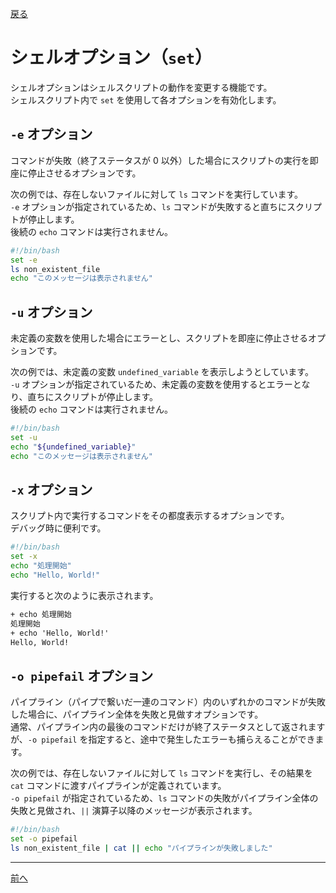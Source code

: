 [戻る](../README.md)

# シェルオプション（`set`）

シェルオプションはシェルスクリプトの動作を変更する機能です。  
シェルスクリプト内で `set` を使用して各オプションを有効化します。

## `-e` オプション

コマンドが失敗（終了ステータスが 0 以外）した場合にスクリプトの実行を即座に停止させるオプションです。

次の例では、存在しないファイルに対して `ls` コマンドを実行しています。  
`-e` オプションが指定されているため、`ls` コマンドが失敗すると直ちにスクリプトが停止します。  
後続の `echo` コマンドは実行されません。

```bash
#!/bin/bash
set -e
ls non_existent_file
echo "このメッセージは表示されません"
```

## `-u` オプション

未定義の変数を使用した場合にエラーとし、スクリプトを即座に停止させるオプションです。

次の例では、未定義の変数 `undefined_variable` を表示しようとしています。  
`-u` オプションが指定されているため、未定義の変数を使用するとエラーとなり、直ちにスクリプトが停止します。  
後続の `echo` コマンドは実行されません。

```bash
#!/bin/bash
set -u
echo "${undefined_variable}"
echo "このメッセージは表示されません"
```

## `-x` オプション

スクリプト内で実行するコマンドをその都度表示するオプションです。  
デバッグ時に便利です。

```bash
#!/bin/bash
set -x
echo "処理開始"
echo "Hello, World!"
```

実行すると次のように表示されます。

```txt
+ echo 処理開始
処理開始
+ echo 'Hello, World!'
Hello, World!
```

## `-o pipefail` オプション

パイプライン（パイプで繋いだ一連のコマンド）内のいずれかのコマンドが失敗した場合に、パイプライン全体を失敗と見做すオプションです。  
通常、パイプライン内の最後のコマンドだけが終了ステータスとして返されますが、`-o pipefail` を指定すると、途中で発生したエラーも捕らえることができます。  

次の例では、存在しないファイルに対して `ls` コマンドを実行し、その結果を `cat` コマンドに渡すパイプラインが定義されています。  
`-o pipefail` が指定されているため、`ls` コマンドの失敗がパイプライン全体の失敗と見做され、`||` 演算子以降のメッセージが表示されます。

```bash
#!/bin/bash
set -o pipefail
ls non_existent_file | cat || echo "パイプラインが失敗しました"
```

----
[前へ](../09_繰り返し/README.md)
